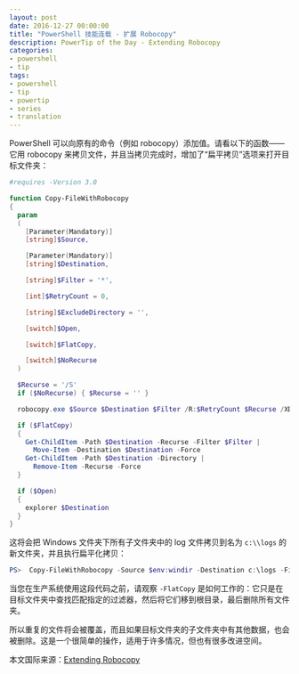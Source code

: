 ```yaml
---
layout: post
date: 2016-12-27 00:00:00
title: "PowerShell 技能连载 - 扩展 Robocopy"
description: PowerTip of the Day - Extending Robocopy
categories:
- powershell
- tip
tags:
- powershell
- tip
- powertip
- series
- translation
---
```

PowerShell 可以向原有的命令（例如 robocopy）添加值。请看以下的函数——它用 robocopy 来拷贝文件，并且当拷贝完成时，增加了“扁平拷贝”选项来打开目标文件夹：

```powershell
#requires -Version 3.0

function Copy-FileWithRobocopy
{
  param
  (
    [Parameter(Mandatory)]
    [string]$Source,

    [Parameter(Mandatory)]
    [string]$Destination,

    [string]$Filter = '*',

    [int]$RetryCount = 0,

    [string]$ExcludeDirectory = '',

    [switch]$Open,

    [switch]$FlatCopy,

    [switch]$NoRecurse 
  )

  $Recurse = '/S'
  if ($NoRecurse) { $Recurse = '' }

  robocopy.exe $Source $Destination $Filter /R:$RetryCount $Recurse /XD $ExcludeDirectory

  if ($FlatCopy)
  {
    Get-ChildItem -Path $Destination -Recurse -Filter $Filter | 
      Move-Item -Destination $Destination -Force
    Get-ChildItem -Path $Destination -Directory | 
      Remove-Item -Recurse -Force
  }

  if ($Open)
  {
    explorer $Destination
  }
}
```

这将会把 Windows 文件夹下所有子文件夹中的 log 文件拷贝到名为 `c:\\logs` 的新文件夹，并且执行扁平化拷贝：

```powershell
PS>  Copy-FileWithRobocopy -Source $env:windir -Destination c:\logs -Filter *.log -FlatCopy -Open
```

当您在生产系统使用这段代码之前，请观察 `-FlatCopy` 是如何工作的：它只是在目标文件夹中查找匹配指定的过滤器，然后将它们移到根目录，最后删除所有文件夹。

所以重复的文件将会被覆盖，而且如果目标文件夹的子文件夹中有其他数据，也会被删除。这是一个很简单的操作，适用于许多情况，但也有很多改进空间。

<!--more-->
本文国际来源：[Extending Robocopy](http://community.idera.com/powershell/powertips/b/tips/posts/extending-robocopy)
